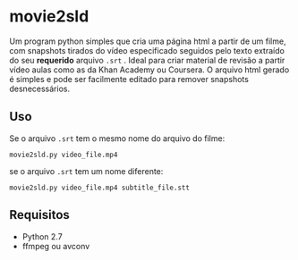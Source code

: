 movie2sld
=========

Um program python simples que cria uma página html a partir de um filme, com snapshots tirados do vídeo especificado seguidos pelo texto extraído do seu **requerido** arquivo `.srt` . Ideal para criar material de revisão a partir vídeo aulas como as da  Khan Academy ou Coursera. 
O arquivo html gerado é simples e pode ser facilmente editado para remover snapshots desnecessários.

Uso
-----

Se o arquivo `.srt` tem o mesmo nome do arquivo do filme:

`movie2sld.py video_file.mp4`

se o arquivo `.srt` tem um nome diferente:

`movie2sld.py video_file.mp4 subtitle_file.stt`

Requisitos
------------

- Python 2.7
- ffmpeg ou avconv
